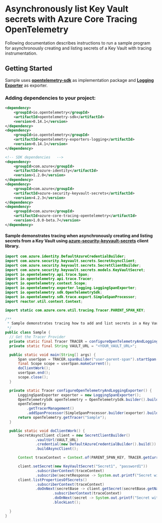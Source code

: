 # Asynchronously list Key Vault secrets with Azure Core Tracing OpenTelemetry

Following documentation describes instructions to run a sample program for asynchronously creating and listing secrets of a Key Vault with tracing instrumentation.

## Getting Started
Sample uses **[opentelemetry-sdk][opentelemetry_sdk]** as implementation package and **[Logging Exporter][logging_exporter]** as exporter.
### Adding dependencies to your project:
```xml
<dependency>
    <groupId>io.opentelemetry</groupId>
    <artifactId>opentelemetry-sdk</artifactId>
    <version>0.14.1</version>
</dependency>
<dependency>
    <groupId>io.opentelemetry</groupId>
    <artifactId>opentelemetry-exporters-logging</artifactId>
    <version>0.14.1</version>
</dependency>
```

```xml
<!-- SDK dependencies   -->
<dependency>
    <groupId>com.azure</groupId>
    <artifactId>azure-identity</artifactId>
    <version>1.2.0</version>
</dependency>
<dependency>
    <groupId>com.azure</groupId>
    <artifactId>azure-security-keyvault-secrets</artifactId>
    <version>4.2.3</version>
</dependency>
<dependency>
    <groupId>com.azure</groupId>
    <artifactId>azure-core-tracing-opentelemetry</artifactId>
    <version>1.0.0-beta.7</version>
</dependency>
```

#### Sample demonstrates tracing when asynchronously creating and listing secrets from a Key Vault using [azure-security-keyvault-secrets][azure_keyvault_secrets] client library.
```java
import com.azure.identity.DefaultAzureCredentialBuilder;
import com.azure.security.keyvault.secrets.SecretAsyncClient;
import com.azure.security.keyvault.secrets.SecretClientBuilder;
import com.azure.security.keyvault.secrets.models.KeyVaultSecret;
import io.opentelemetry.api.trace.Span;
import io.opentelemetry.api.trace.Tracer;
import io.opentelemetry.context.Scope;
import io.opentelemetry.exporter.logging.LoggingSpanExporter;
import io.opentelemetry.sdk.OpenTelemetrySdk;
import io.opentelemetry.sdk.trace.export.SimpleSpanProcessor;
import reactor.util.context.Context;

import static com.azure.core.util.tracing.Tracer.PARENT_SPAN_KEY;

/**
 * Sample demonstrates tracing how to add and list secrets in a Key Vault with tracing enabled with a Logging Exporter.
 */
public class Sample {
  // Get the Tracer Provider
  private static final Tracer TRACER = configureOpenTelemetryAndLoggingExporter();
  private static final String VAULT_URL = "<YOUR_VAULT_URL>";

  public static void main(String[] args) {
      Span userSpan = TRACER.spanBuilder("user-parent-span").startSpan();
      final Scope scope = userSpan.makeCurrent();
      doClientWork();
      userSpan.end();
      scope.close();
  }

  private static Tracer configureOpenTelemetryAndLoggingExporter() {
      LoggingSpanExporter exporter = new LoggingSpanExporter();
      OpenTelemetrySdk openTelemetry = OpenTelemetrySdk.builder().build();
      openTelemetry
          .getTracerManagement()
          .addSpanProcessor(SimpleSpanProcessor.builder(exporter).build());
      return openTelemetry.getTracer("Sample");
  }

  public static void doClientWork() {
      SecretAsyncClient client = new SecretClientBuilder()
              .vaultUrl(VAULT_URL)
              .credential(new DefaultAzureCredentialBuilder().build())
              .buildAsyncClient();

      Context traceContext = Context.of(PARENT_SPAN_KEY, TRACER.getCurrentSpan());

      client.setSecret(new KeyVaultSecret("Secret1", "password1"))
              .subscriberContext(traceContext)
              .subscribe(secretResponse -> System.out.printf("Secret with name: %s%n", secretResponse.getName()));
      client.listPropertiesOfSecrets()
              .subscriberContext(traceContext)
              .doOnNext(secretBase -> client.getSecret(secretBase.getName())
                      .subscriberContext(traceContext)
                      .doOnNext(secret -> System.out.printf("Secret with name: %s%n", secret.getName())))
                      .blockLast();
          
  }
}
```

<!-- Links -->
[azure_keyvault_secrets]: https://mvnrepository.com/artifact/com.azure/azure-security-keyvault-secrets
[opentelemetry_sdk]: https://github.com/open-telemetry/opentelemetry-java/tree/master/sdk
[logging_exporter]: https://github.com/open-telemetry/opentelemetry-java/tree/master/exporters/logging
